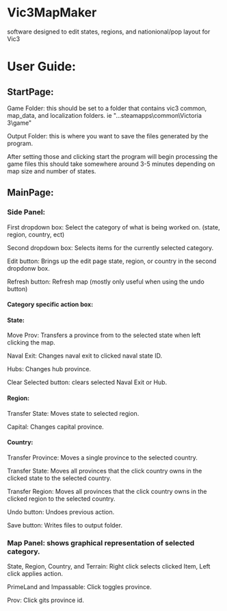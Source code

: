 # Vic3MapMaker
software designed to edit states, regions, and nationional/pop layout for Vic3

# User Guide:

## StartPage:
Game Folder: this should be set to a folder that contains vic3 common, map_data, and localization folders. ie "...steamapps\common\Victoria 3\game\"

Output Folder: this is where you want to save the files generated by the program.

After setting those and clicking start the program will begin processing the game files this should take somewhere around 3-5 minutes depending on map size and number of states.



## MainPage:
### Side Panel: 
First dropdown box: Select the category of what is being worked on. (state, region, country, ect)

Second dropdown box: Selects items for the currently selected category.

Edit button: Brings up the edit page state, region, or country in the second dropdonw box.

Refresh button: Refresh map (mostly only useful when using the undo button)


#### Category specific action box:
#### State:
Move Prov: Transfers a province from to the selected state when left clicking the map.

Naval Exit: Changes naval exit to clicked naval state ID.

Hubs: Changes hub province.

Clear Selected button: clears selected Naval Exit or Hub.


#### Region:
Transfer State: Moves state to selected region.

Capital: Changes capital province.


#### Country:
Transfer Province: Moves a single province to the selected country.

Transfer State: Moves all provinces that the click country owns in the clicked state to the selected country.

Transfer Region: Moves all provinces that the click country owns in the clicked region to the selected country.


Undo button: Undoes previous action.

Save button: Writes files to output folder.




### Map Panel: shows graphical representation of selected category.
State, Region, Country, and Terrain: Right click selects clicked Item, Left click applies action.

PrimeLand and Impassable: Click toggles province.

Prov: Click gits province id.
